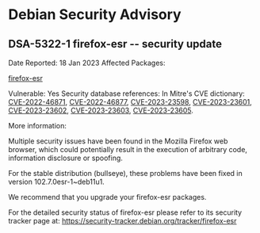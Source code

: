 
Debian Security Advisory
========================


DSA-5322-1 firefox-esr -- security update
-----------------------------------------



Date Reported:
18 Jan 2023
Affected Packages:

[firefox-esr](https://packages.debian.org/src:firefox-esr)

Vulnerable:
Yes
Security database references:
In Mitre's CVE dictionary: [CVE-2022-46871](https://security-tracker.debian.org/tracker/CVE-2022-46871), [CVE-2022-46877](https://security-tracker.debian.org/tracker/CVE-2022-46877), [CVE-2023-23598](https://security-tracker.debian.org/tracker/CVE-2023-23598), [CVE-2023-23601](https://security-tracker.debian.org/tracker/CVE-2023-23601), [CVE-2023-23602](https://security-tracker.debian.org/tracker/CVE-2023-23602), [CVE-2023-23603](https://security-tracker.debian.org/tracker/CVE-2023-23603), [CVE-2023-23605](https://security-tracker.debian.org/tracker/CVE-2023-23605).  

More information:

Multiple security issues have been found in the Mozilla Firefox web
browser, which could potentially result in the execution of arbitrary
code, information disclosure or spoofing.


For the stable distribution (bullseye), these problems have been fixed in
version 102.7.0esr-1~deb11u1.


We recommend that you upgrade your firefox-esr packages.


For the detailed security status of firefox-esr please refer to
its security tracker page at:
<https://security-tracker.debian.org/tracker/firefox-esr>





